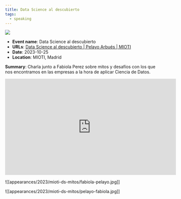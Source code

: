 ```yaml
---
title: Data Science al descubierto
tags:
  - speaking
---
```

![](appearances/2023/mioti-ds-mitos/attachments/front-mioti.png)

- **Event name**: Data Science al descubierto
- **URLs**: [Data Science al descubierto | Pelayo Arbués | MIOTI](https://mioti.es/es/event/data-science-al-descubierto-mitos-y-desafios-pelayo-arbues/)
- **Date**: 2023-10-25
- **Location**: MIOTI, Madrid

**Summary**: Charla junto a Fabiola Perez sobre mitos y desafíos con los que nos encontramos en las empresas a la hora de aplicar Ciencia de Datos. 

<iframe width="560" height="315" src="https://www.youtube.com/embed/cP7Pm6Dsia4?si=9ETSTnMrQ7NLhlLJ" title="YouTube video player" frameborder="0" allow="accelerometer; autoplay; clipboard-write; encrypted-media; gyroscope; picture-in-picture; web-share" allowfullscreen></iframe>

![[appearances/2023/mioti-ds-mitos/fabiola-pelayo.jpg]]

![[appearances/2023/mioti-ds-mitos/pelayo-fabiola.jpg]]

